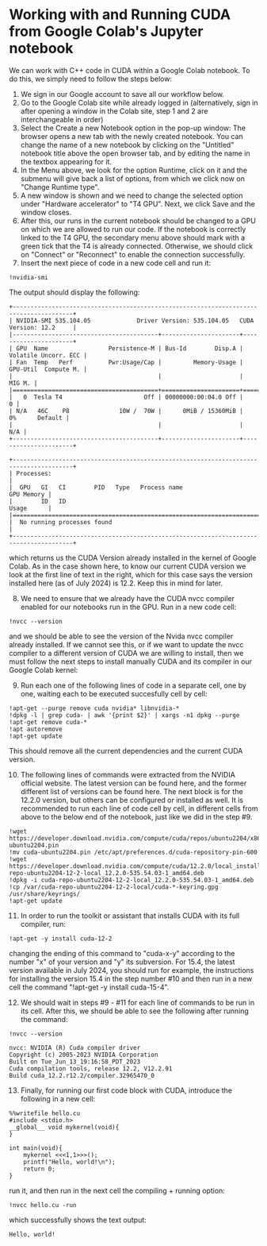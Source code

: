 # Working with and Running CUDA from Google Colab's Jupyter notebook

We can work with C++ code in CUDA within a Google Colab notebook. To do this, we simply need to follow the steps below:

1. We sign in our Google account to save all our workflow below.
2. Go to the Google Colab site while already logged in (alternatively, sign in after opening a window in the Colab site, step 1 and 2 are interchangeable in order)
3. Select the Create a new Notebook option in the pop-up window:
The browser opens a new tab with the newly created notebook. You can change the name of a new notebook by clicking on the "Untitled" notebook title above the open browser tab, and by editing the name in the textbox appearing for it.
4. In the Menu above, we look for the option Runtime, click on it and the submenu will give back a list of options, from which we click now on "Change Runtime type".
5. A new window is shown and we need to change the selected option under "Hardware accelerator" to "T4 GPU". Next, we click Save and the window closes.
6. After this, our runs in the current notebook should be changed to a GPU on which we are allowed to run our code. If the notebook is correctly linked to the T4 GPU, the secondary menu above should mark with a green tick that the T4 is already connected. Otherwise, we should click on "Connect" or "Reconnect" to enable the connection successfully.
7. Insert the next piece of code in a new code cell and run it:
```
!nvidia-smi
```
The output should display the following:
```
+---------------------------------------------------------------------------------------+
| NVIDIA-SMI 535.104.05             Driver Version: 535.104.05   CUDA Version: 12.2     |
|-----------------------------------------+----------------------+----------------------+
| GPU  Name                 Persistence-M | Bus-Id        Disp.A | Volatile Uncorr. ECC |
| Fan  Temp   Perf          Pwr:Usage/Cap |         Memory-Usage | GPU-Util  Compute M. |
|                                         |                      |               MIG M. |
|=========================================+======================+======================|
|   0  Tesla T4                       Off | 00000000:00:04.0 Off |                    0 |
| N/A   46C    P8              10W /  70W |      0MiB / 15360MiB |      0%      Default |
|                                         |                      |                  N/A |
+-----------------------------------------+----------------------+----------------------+
                                                                                         
+---------------------------------------------------------------------------------------+
| Processes:                                                                            |
|  GPU   GI   CI        PID   Type   Process name                            GPU Memory |
|        ID   ID                                                             Usage      |
|=======================================================================================|
|  No running processes found                                                           |
+---------------------------------------------------------------------------------------+
```
which returns us the CUDA Version already installed in the kernel of Google Colab. As in the case shown here, to know our current CUDA version we look at the first line of text in the right, which for this case says the version installed here (as of July 2024) is 12.2. Keep this in mind for later.

8. We need to ensure that we already have the CUDA nvcc compiler enabled for our notebooks run in the GPU. Run in a new code cell:
```
!nvcc --version
```
and we should be able to see the version of the Nvida nvcc compiler already installed. If we cannot see this, or if we want to update the nvcc compiler to a different version of CUDA we are willing to install, then we must follow the next steps to install manually CUDA and its compiler in our Google Colab kernel:

9. Run each one of the following lines of code in a separate cell, one by one, waiting each to be executed succesfully cell by cell: 
```
!apt-get --purge remove cuda nvidia* libnvidia-*
!dpkg -l | grep cuda- | awk '{print $2}' | xargs -n1 dpkg --purge
!apt-get remove cuda-*
!apt autoremove
!apt-get update
```
This should remove all the current dependencies and the current CUDA version.

10. The following lines of commands were extracted from the NVIDIA official website. The latest version can be found here, and the former different list of versions can be found here. The next block is for the 12.2.0 version, but others can be configured or installed as well. It is recommended to run each line of code cell by cell, in different cells from above to the below end of the notebook, just like we did in the step #9.

```
!wget https://developer.download.nvidia.com/compute/cuda/repos/ubuntu2204/x86_64/cuda-ubuntu2204.pin
!mv cuda-ubuntu2204.pin /etc/apt/preferences.d/cuda-repository-pin-600
!wget https://developer.download.nvidia.com/compute/cuda/12.2.0/local_installers/cuda-repo-ubuntu2204-12-2-local_12.2.0-535.54.03-1_amd64.deb
!dpkg -i cuda-repo-ubuntu2204-12-2-local_12.2.0-535.54.03-1_amd64.deb
!cp /var/cuda-repo-ubuntu2204-12-2-local/cuda-*-keyring.gpg /usr/share/keyrings/
!apt-get update
```

11. In order to run the toolkit or assistant that installs CUDA with its full compiler, run:
```
!apt-get -y install cuda-12-2
```
changing the ending of this command to "cuda-x-y" according to the number "x" of your version and "y" its subversion. For 15.4, the latest version available in July 2024, you should run for example, the instructions for installing the version 15.4 in the step number #10 and then run in a new cell the command "!apt-get -y install cuda-15-4".

12. We should wait in steps #9 - #11 for each line of commands to be run in its cell. After this, we should be able to see the following after running the command:
```
!nvcc --version

nvcc: NVIDIA (R) Cuda compiler driver
Copyright (c) 2005-2023 NVIDIA Corporation
Built on Tue_Jun_13_19:16:58_PDT_2023
Cuda compilation tools, release 12.2, V12.2.91
Build cuda_12.2.r12.2/compiler.32965470_0
```
13. Finally, for running our first code block with CUDA, introduce the following in a new cell:

```
%%writefile hello.cu
#include <stdio.h>
__global__ void mykernel(void){
}

int main(void){
    mykernel <<<1,1>>>();
    printf("Hello, world!\n");
    return 0;
}
```
run it, and then run in the next cell the compiling + running option:

```
!nvcc hello.cu -run
```

which successfully shows the text output:

```
Hello, world!
```
